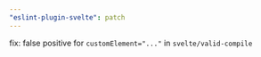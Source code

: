 ```yaml
---
"eslint-plugin-svelte": patch
---
```


fix: false positive for `customElement="..."` in `svelte/valid-compile`

